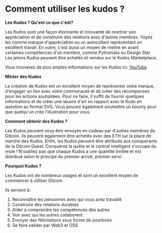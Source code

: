 # Comment utiliser les kudos ?

**Les Kudos ? Qu'est ce que c'est?**

Les Kudos sont une façon étonnante et innovante de montrer son appréciation et de construire des relations avec d'autres membres. Voyez les comme marque d'appréciation ou un autocollant représentant un excellent travail. En outre, c'est aussi un moyen de mettre en avant certaines compétences d'un membre, comme Pythonista ou Design Star. Les jetons Kudos peuvent être achetés et vendus sur le Kudos Marketplace.

Vous trouverez de plus amples informations sur les Kudos ici: [YouTube](https://youtu.be/EOlMTOzmKKk)

**Minter des Kudos**

La création de Kudos est un excellent moyen de représenter votre marque, d'engager un lien avec votre communauté et de créer des récompenses pour les actions souhaitées. Pour ce faire, il suffit de fournir quelques informations et de créer une œuvre d'art en rapport avec le Kudo en question au format SVG. Vous pouvez également soumettre un bounty pour que quelqu'un crée l'illustration pour vous.

**Comment obtenir des Kudos ?**

Les Kudos peuvent vous être envoyés en cadeau par d'autres membres de Gitcoin. Ils peuvent également être achetés avec des ETH sur la place de marché des Kudos. Enfin, les Kudos peuvent être attribués aux conquérants de la Gitcoin Quest. Conquérez la quête et le contrat intelligent s'occupe du reste ! N'oubliez pas que chaque Kudos a une quantité limitée et est distribué selon le principe du premier arrivé, premier servi.

**Pourquoi Kudos ?**

Les Kudos ont de nombreux usages et sont un excellent moyen de commencer à utiliser Gitcoin.

Ils servent à:

1. Reconnaître les personnes avec qui vous avez travaillé
2. Construire des relations durables
3. Aider à comprendre les compétences des autres
4. Voir avec qui les autres collaborent
5. Envoyer des félicitations sous forme de pourboire
6. Se faire valider par Web3 et OSS
